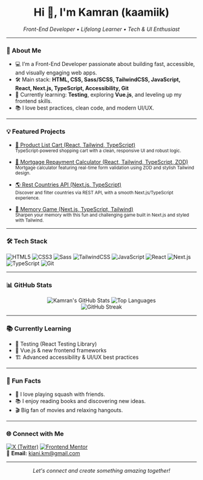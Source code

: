 <h1 align="center">Hi 👋, I'm Kamran (kaamiik)</h1>
<p align="center">
  <em>Front-End Developer • Lifelong Learner • Tech & UI Enthusiast</em>
</p>

---

### 🚀 About Me

- 💻 I’m a Front-End Developer passionate about building fast, accessible, and visually engaging web apps.
- 🛠️ Main stack: **HTML, CSS, Sass/SCSS, TailwindCSS, JavaScript, React, Next.js, TypeScript, Accessibility, Git**
- 🌱 Currently learning: **Testing**, exploring **Vue.js**, and leveling up my frontend skills.
- 📚 I love best practices, clean code, and modern UI/UX.

---

### 💡 Featured Projects

- [🛒 Product List Cart (React, Tailwind, TypeScript)](https://github.com/kaamiik/fm-Product-List-with-Cart-using-react-tailwind-typescript)  
  <sub>TypeScript-powered shopping cart with a clean, responsive UI and robust logic.</sub>

- [🏦 Mortgage Repayment Calculator (React, Tailwind, TypeScript, ZOD)](https://github.com/kaamiik/fm-Mortgage-Repayment-Calculator-using-React-Tailwind-TypeScript)  
  <sub>Mortgage calculator featuring real-time form validation using ZOD and stylish Tailwind design.</sub>

- [🌎 Rest Countries API (Next.js, TypeScript)](https://github.com/kaamiik/fm-rest-countries-api-using-next-ts-tailwind)  
  <sub>Discover and filter countries via REST API, with a smooth Next.js/TypeScript experience.</sub>

- [🧠 Memory Game (Next.js, TypeScript, Tailwind)](https://github.com/kaamiik/fm-memory-game-using-next-ts-tailwind)  
  <sub>Sharpen your memory with this fun and challenging game built in Next.js and styled with Tailwind.</sub>

---

### 🛠️ Tech Stack

![HTML5](https://img.shields.io/badge/-HTML5-E34F26?style=flat&logo=html5&logoColor=fff)
![CSS3](https://img.shields.io/badge/-CSS3-1572B6?style=flat&logo=css3)
![Sass](https://img.shields.io/badge/-Sass-CC6699?style=flat&logo=sass&logoColor=fff)
![TailwindCSS](https://img.shields.io/badge/-TailwindCSS-38B2AC?style=flat&logo=tailwind-css&logoColor=fff)
![JavaScript](https://img.shields.io/badge/-JavaScript-F7DF1E?style=flat&logo=javascript&logoColor=222)
![React](https://img.shields.io/badge/-React-61DAFB?style=flat&logo=react&logoColor=222)
![Next.js](https://img.shields.io/badge/-Next.js-000?style=flat&logo=next.js)
![TypeScript](https://img.shields.io/badge/-TypeScript-3178C6?style=flat&logo=typescript&logoColor=fff)
![Git](https://img.shields.io/badge/-Git-F05032?style=flat&logo=git&logoColor=fff)

---

### 📊 GitHub Stats

<p align="center">
  <img src="https://github-readme-stats.vercel.app/api?username=kaamiik&show_icons=true&theme=radical" alt="Kamran's GitHub Stats" />
  <img src="https://github-readme-stats.vercel.app/api/top-langs/?username=kaamiik&layout=compact&theme=radical" alt="Top Languages" />
  <br/>
  <img src="https://streak-stats.demolab.com?user=kaamiik&theme=radical" alt="GitHub Streak" />
</p>

---

### 📚 Currently Learning

- 🧪 Testing (React Testing Library)
- 🌱 Vue.js & new frontend frameworks
- 🏗️ Advanced accessibility & UI/UX best practices

---

### 🎲 Fun Facts

- 🏸 I love playing squash with friends.
- 📚 I enjoy reading books and discovering new ideas.
- 🎬 Big fan of movies and relaxing hangouts.

---

### 🌐 Connect with Me

[![X (Twitter)](https://img.shields.io/badge/-@kiaakamran-1DA1F2?style=flat&logo=twitter&logoColor=fff)](https://x.com/kiaakamran)
[![Frontend Mentor](https://img.shields.io/badge/Frontend%20Mentor-kaamiik-3F54A3?style=flat&logo=frontendmentor&logoColor=fff)](https://www.frontendmentor.io/profile/kaamiik)  
📧 **Email:** [kiani.km@gmail.com](mailto:kiani.km@gmail.com)

---

<p align="center">
  <em>Let's connect and create something amazing together!</em>
</p>
